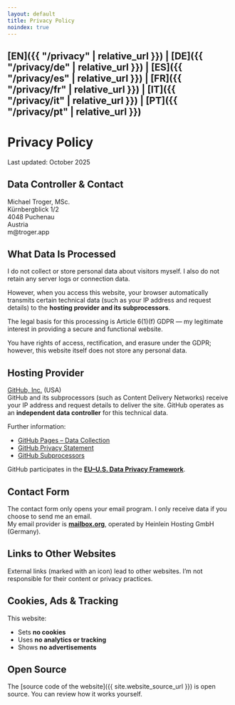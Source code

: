 ```yaml
---
layout: default
title: Privacy Policy
noindex: true
---
```

## [EN]({{ "/privacy" | relative_url }}) | [DE]({{ "/privacy/de" | relative_url }}) | [ES]({{ "/privacy/es" | relative_url }}) | [FR]({{ "/privacy/fr" | relative_url }}) | [IT]({{ "/privacy/it" | relative_url }}) | [PT]({{ "/privacy/pt" | relative_url }})

# Privacy Policy
Last updated: October 2025

## Data Controller & Contact
Michael Troger, MSc.  
Kürnbergblick 1/2   
4048 Puchenau  
Austria  
&#109;&#64;&#116;&#114;&#111;&#103;&#101;&#114;&#46;&#97;&#112;&#112;  
  
## What Data Is Processed
I do not collect or store personal data about visitors myself. I also do not retain any server logs or connection data.

However, when you access this website, your browser automatically transmits certain technical data (such as your IP address and request details) to the **hosting provider and its subprocessors**.  

The legal basis for this processing is Article 6(1)(f) GDPR — my legitimate interest in providing a secure and functional website.

You have rights of access, rectification, and erasure under the GDPR; however, this website itself does not store any personal data.

## Hosting Provider
[GitHub, Inc.](https://github.com) (USA)  
GitHub and its subprocessors (such as Content Delivery Networks) receive your IP address and request details to deliver the site. 
GitHub operates as an **independent data controller** for this technical data. 

Further information:  
- [GitHub Pages – Data Collection](https://docs.github.com/en/pages/getting-started-with-github-pages/about-github-pages#data-collection)  
- [GitHub Privacy Statement](https://docs.github.com/en/site-policy/privacy-policies/github-general-privacy-statement)  
- [GitHub Subprocessors](https://docs.github.com/en/site-policy/privacy-policies/github-subprocessors)  

GitHub participates in the **[EU–U.S. Data Privacy Framework](https://www.dataprivacyframework.gov)**.

## Contact Form
The contact form only opens your email program. I only receive data if you choose to send me an email.  
My email provider is **[mailbox.org](https://mailbox.org)**, operated by Heinlein Hosting GmbH (Germany).

## Links to Other Websites
External links (marked with an icon) lead to other websites. I’m not responsible for their content or privacy practices.

## Cookies, Ads & Tracking
This website:  
- Sets **no cookies**  
- Uses **no analytics or tracking**  
- Shows **no advertisements**

## Open Source
The [source code of the website]({{ site.website_source_url }}) is open source. You can review how it works yourself.
